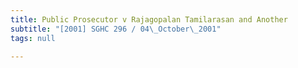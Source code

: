 ```yaml
---
title: Public Prosecutor v Rajagopalan Tamilarasan and Another
subtitle: "[2001] SGHC 296 / 04\_October\_2001"
tags: null

---
```


